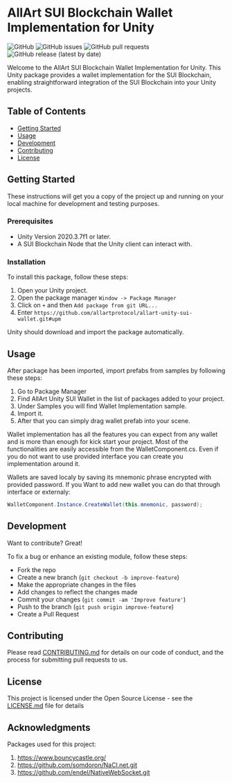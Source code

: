 # AllArt SUI Blockchain Wallet Implementation for Unity

![GitHub](https://img.shields.io/github/license/allartprotocol/allart-unity-sui-wallet)
![GitHub issues](https://img.shields.io/github/issues-raw/allartprotocol/allart-unity-sui-wallet)
![GitHub pull requests](https://img.shields.io/github/issues-pr/allartprotocol/allart-unity-sui-wallet)
![GitHub release (latest by date)](https://img.shields.io/github/v/release/allartprotocol/allart-unity-sui-wallet)

Welcome to the AllArt SUI Blockchain Wallet Implementation for Unity. This Unity package provides a wallet implementation for the SUI Blockchain, enabling straightforward integration of the SUI Blockchain into your Unity projects.

## Table of Contents

- [Getting Started](#getting-started)
- [Usage](#usage)
- [Development](#development)
- [Contributing](#contributing)
- [License](#license)

## Getting Started

These instructions will get you a copy of the project up and running on your local machine for development and testing purposes.

### Prerequisites

- Unity Version 2020.3.7f1 or later.
- A SUI Blockchain Node that the Unity client can interact with.

### Installation

To install this package, follow these steps:

1. Open your Unity project.
2. Open the package manager `Window -> Package Manager`
3. Click on `+` and then `Add package from git URL...`
4. Enter `https://github.com/allartprotocol/allart-unity-sui-wallet.git#upm`

Unity should download and import the package automatically.

## Usage

After package has been imported, import prefabs from samples by following these steps:

1. Go to Package Manager
2. Find AllArt Unity SUI Wallet in the list of packages added to your project.
3. Under Samples you will find Wallet Implementation sample.
4. Import it.
5. After that you can simply drag wallet prefab into your scene.

Wallet implementation has all the features you can expect from any wallet and is more than enough for kick start your project.
Most of the functionalities are easily accessible from the WalletComponent.cs. Even if you do not want to use provided interface you can create you implementation around it.

Wallets are saved localy by saving its mnemonic phrase encrypted with provided password. If you Want to add new wallet you can do that through interface or externaly:

```c#
WalletComponent.Instance.CreateWallet(this.mnemonic, password);

```

## Development

Want to contribute? Great!

To fix a bug or enhance an existing module, follow these steps:

- Fork the repo
- Create a new branch (`git checkout -b improve-feature`)
- Make the appropriate changes in the files
- Add changes to reflect the changes made
- Commit your changes (`git commit -am 'Improve feature'`)
- Push to the branch (`git push origin improve-feature`)
- Create a Pull Request

## Contributing

Please read [CONTRIBUTING.md](CONTRIBUTING.md) for details on our code of conduct, and the process for submitting pull requests to us.

## License

This project is licensed under the Open Source License - see the [LICENSE.md](LICENSE.md) file for details

## Acknowledgments

Packages used for this project:
1. https://www.bouncycastle.org/
2. https://github.com/somdoron/NaCl.net.git
3. https://github.com/endel/NativeWebSocket.git
